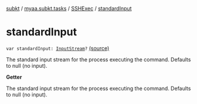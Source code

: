 [subkt](../../index.md) / [myaa.subkt.tasks](../index.md) / [SSHExec](index.md) / [standardInput](./standard-input.md)

# standardInput

`var standardInput: `[`InputStream`](https://docs.oracle.com/javase/9/docs/api/java/io/InputStream.html)`?` [(source)](https://github.com/Myaamori/SubKt/blob/0.1.9/src/main/kotlin/myaa/subkt/tasks/tasks.kt#L2062)

The standard input stream for the process executing the command.
Defaults to null (no input).

**Getter**

The standard input stream for the process executing the command.
Defaults to null (no input).


